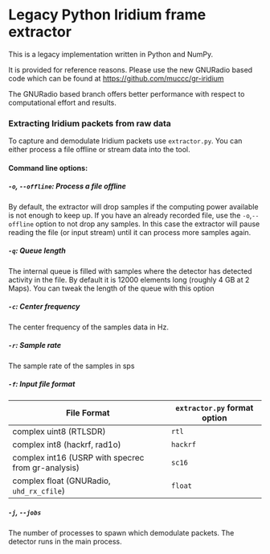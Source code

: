 # Legacy Python Iridium frame extractor
This is a legacy implementation written in Python and NumPy.

It is provided for reference reasons. Please use the new
GNURadio based code which can be found at
https://github.com/muccc/gr-iridium

The GNURadio based branch offers better performance with
respect to computational effort and results.

### Extracting Iridium packets from raw data

To capture and demodulate Iridium packets use `extractor.py`. You can either process
a file offline or stream data into the tool.

#### Command line options:

##### `-o`, `--offline`: Process a file offline
By default, the extractor will drop samples if the computing power available is
not enough to keep up. If you have an already recorded file, use the `-o`,`--offline`
option to not drop any samples. In this case the extractor will pause reading the
file (or input stream) until it can process more samples again.

##### `-q`: Queue length
The internal queue is filled with samples where the detector has detected activity
in the file. By default it is 12000 elements long (roughly 4 GB at 2 Maps). You can
tweak the length of the queue with this option

##### `-c`: Center frequency
The center frequency of the samples data in Hz.

##### `-r`: Sample rate
The sample rate of the samples in sps

##### `-f`: Input file format
| File Format                                        | `extractor.py` format option |
|----------------------------------------------------|------------------------------|
| complex uint8 (RTLSDR)                             | `rtl`                        |
| complex int8 (hackrf, rad1o)                       | `hackrf`                     |
| complex int16 (USRP with specrec from gr-analysis) | `sc16`                       |
| complex float (GNURadio, `uhd_rx_cfile`)           | `float`                      |

##### `-j`, `--jobs`
The number of processes to spawn which demodulate packets. The detector runs in the main
process.


